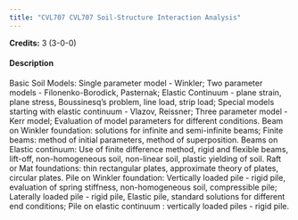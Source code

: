```yaml
---
title: "CVL707 CVL707 Soil-Structure Interaction Analysis"
---
```

**Credits:** 3 (3-0-0)

#### Description
Basic Soil Models: Single parameter model - Winkler; Two parameter models - Filonenko-Borodick, Pasternak; Elastic Continuum - plane strain, plane stress, Boussinesq’s problem, line load, strip load; Special models starting with elastic continuum - Vlazov, Reissner; Three parameter model - Kerr model; Evaluation of model parameters for different conditions. Beam on Winkler foundation: solutions for infinite and semi-infinite beams; Finite beams: method of initial parameters, method of superposition. Beams on Elastic continuum: Use of finite difference method, rigid and flexible beams, lift-off, non-homogeneous soil, non-linear soil, plastic yielding of soil. Raft or Mat foundations: thin rectangular plates, approximate theory of plates, circular plates. Pile on Winkler foundation: Vertically loaded pile - rigid pile, evaluation of spring stiffness, non-homogeneous soil, compressible pile; Laterally loaded pile - rigid pile, Elastic pile, standard solutions for different end conditions; Pile on elastic continuum : vertically loaded piles - rigid pile.